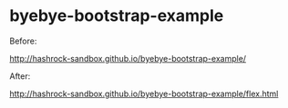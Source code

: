 # byebye-bootstrap-example

Before:

http://hashrock-sandbox.github.io/byebye-bootstrap-example/

After:

http://hashrock-sandbox.github.io/byebye-bootstrap-example/flex.html
